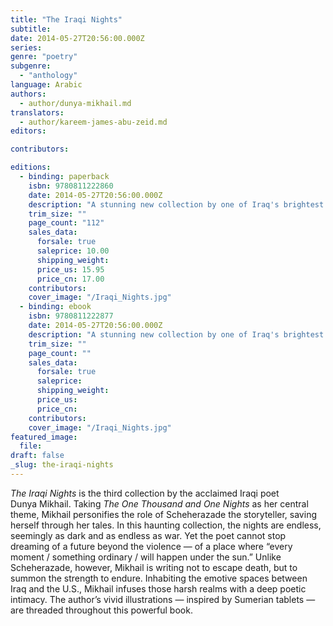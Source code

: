 ```yaml
---
title: "The Iraqi Nights"
subtitle:
date: 2014-05-27T20:56:00.000Z
series:
genre: "poetry"
subgenre:
  - "anthology"
language: Arabic
authors:
  - author/dunya-mikhail.md
translators:
  - author/kareem-james-abu-zeid.md
editors:

contributors:

editions:
  - binding: paperback
    isbn: 9780811222860
    date: 2014-05-27T20:56:00.000Z
    description: "A stunning new collection by one of Iraq's brightest poetic voices "
    trim_size: ""
    page_count: "112"
    sales_data:
      forsale: true
      saleprice: 10.00
      shipping_weight:
      price_us: 15.95
      price_cn: 17.00
    contributors:
    cover_image: "/Iraqi_Nights.jpg"
  - binding: ebook
    isbn: 9780811222877
    date: 2014-05-27T20:56:00.000Z
    description: "A stunning new collection by one of Iraq's brightest poetic voices "
    trim_size: ""
    page_count: ""
    sales_data:
      forsale: true
      saleprice:
      shipping_weight:
      price_us:
      price_cn:
    contributors:
    cover_image: "/Iraqi_Nights.jpg"
featured_image:
  file:
draft: false
_slug: the-iraqi-nights
---
```


_The Iraqi Nights_ is the third collection by the acclaimed Iraqi poet Dunya Mikhail. Taking _The One Thousand and One Nights_ as her central theme, Mikhail personifies the role of Scheherazade the storyteller, saving herself through her tales. In this haunting collection, the nights are endless, seemingly as dark and as endless as war. Yet the poet cannot stop dreaming of a future beyond the violence — of a place where “every moment / something ordinary / will happen under the sun.” Unlike Scheherazade, however, Mikhail is writing not to escape death, but to summon the strength to endure. Inhabiting the emotive spaces between Iraq and the U.S., Mikhail infuses those harsh realms with a deep poetic intimacy. The author’s vivid illustrations — inspired by Sumerian tablets — are threaded throughout this powerful book.

